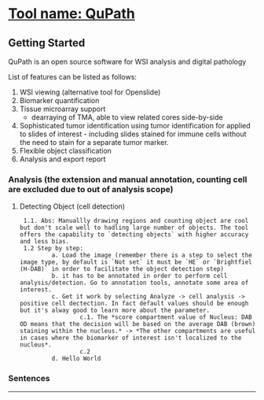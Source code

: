 # [Tool name: QuPath](https://github.com/qupath/qupath)

## Getting Started

QuPath is an open source software for WSI analysis and digital pathology

List of features can be listed as follows:
1. WSI viewing (alternative tool for Openslide)
2. Biomarker quantification
3. Tissue microarray support 
    - dearraying of TMA, able to view related cores side-by-side
4. Sophisticated tumor identification using tumor identification for applied to slides of interest - including slides stained for immune cells without the need to stain for a separate tumor marker.
5. Flexible object classification
6. Analysis and export report

### Analysis (the extension and manual annotation, counting cell are excluded due to out of analysis scope)

1. Detecting Object (cell detection)

        1.1. Abs: Manuallly drawing regions and counting object are cool but don't scale well to hadling large number of objects. The tool offers the capability to `detecting objects` with higher accuracy and less bias.
        1.2 Step by step: 
                a. Load the image (remember there is a step to select the image type, by default is `Not set` it must be `HE` or `Brightfiel (H-DAB)` in order to facilitate the object detection step)
                b. it has to be annotated in order to perform cell analysis/detection. Go to annotation tools, annotate some area of interest. 
                c. Get it work by selecting Analyze -> cell analysis -> positive cell dectection. In fact default values should be enough but it's alway good to learn more about the parameter. 
                        c.1. The *score compartment value of Nucleus: DAB OD means that the decision will be based on the average DAB (brown) staining within the nucleus.* -> *The other compartments are useful in cases where the biomarker of interest isn't localized to the nucleus*. 
                        c.2 
                d. Hello World 

### Sentences



---
